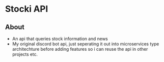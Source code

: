 # Stocki API

## About

- An api that queries stock information and news
- My original discord bot api, just seperating it out into microservices type architechture before adding features so i can reuse the api in other projects etc.

